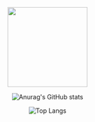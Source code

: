 

<div align=center>
  
 <img src="https://media3.giphy.com/media/l378kTUpHZjgxs5Hi/giphy.gif" width=180></img>
  
![Anurag's GitHub stats](https://github-readme-stats.vercel.app/api?username=lucasmmassa&theme=dracula&show_icons=true)

![Top Langs](https://github-readme-stats.vercel.app/api/top-langs/?username=lucasmmassa&theme=dracula&langs_count=10&layout=compact)


</div>
